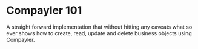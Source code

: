 Compayler 101
=============

A straight forward implementation that without hitting any caveats what so ever
shows how to create, read, update and delete business objects using Compayler.